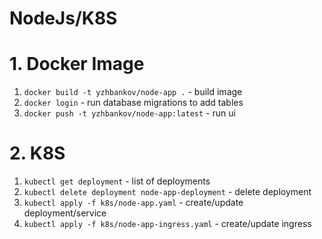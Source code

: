 # NodeJs/K8S

# 1. Docker Image

1. ```docker build -t yzhbankov/node-app .``` - build image
2. ```docker login``` - run database migrations to add tables
3. ```docker push -t yzhbankov/node-app:latest``` - run ui

# 2. K8S

1. ```kubectl get deployment``` - list of deployments
2. ```kubectl delete deployment node-app-deployment``` - delete deployment
3. ```kubectl apply -f k8s/node-app.yaml``` - create/update deployment/service
4. ```kubectl apply -f k8s/node-app-ingress.yaml``` - create/update ingress